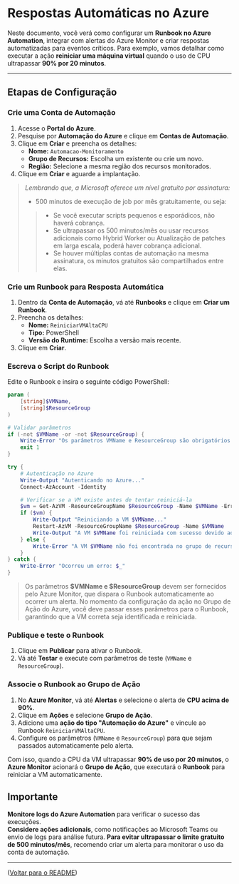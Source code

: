 # Respostas Automáticas no Azure

Neste documento, você verá como configurar um **Runbook no Azure Automation**, integrar com alertas do Azure Monitor e criar respostas automatizadas para eventos críticos. Para exemplo, vamos detalhar como executar a ação **reiniciar uma máquina virtual** quando o uso de CPU ultrapassar **90% por 20 minutos**.

---

## Etapas de Configuração

### **Crie uma Conta de Automação**
1. Acesse o **Portal do Azure**.
2. Pesquise por **Automação do Azure** e clique em **Contas de Automação**.
3. Clique em **Criar** e preencha os detalhes:
   - **Nome:** `Automacao-Monitoramento`
   - **Grupo de Recursos:** Escolha um existente ou crie um novo.
   - **Região:** Selecione a mesma região dos recursos monitorados.
4. Clique em **Criar** e aguarde a implantação.

> *Lembrando que, a Microsoft oferece um nível gratuito por assinatura:*
> - 500 minutos de execução de job por mês gratuitamente, ou seja:
>> - Se você executar scripts pequenos e esporádicos, não haverá cobrança.
>> - Se ultrapassar os 500 minutos/mês ou usar recursos adicionais como Hybrid Worker ou Atualização de patches em larga escala, poderá haver cobrança adicional.
>> - Se houver múltiplas contas de automação na mesma assinatura, os minutos gratuitos são compartilhados entre elas.

### **Crie um Runbook para Resposta Automática**
1. Dentro da **Conta de Automação**, vá até **Runbooks** e clique em **Criar um Runbook**.
2. Preencha os detalhes:
   - **Nome:** `ReiniciarVMAltaCPU`
   - **Tipo:** PowerShell
   - **Versão do Runtime:** Escolha a versão mais recente.
3. Clique em **Criar**.

### **Escreva o Script do Runbook**
Edite o Runbook e insira o seguinte código PowerShell:

```powershell
param (
    [string]$VMName,
    [string]$ResourceGroup
)

# Validar parâmetros
if (-not $VMName -or -not $ResourceGroup) {
    Write-Error "Os parâmetros VMName e ResourceGroup são obrigatórios."
    exit 1
}

try {
    # Autenticação no Azure
    Write-Output "Autenticando no Azure..."
    Connect-AzAccount -Identity

    # Verificar se a VM existe antes de tentar reiniciá-la
    $vm = Get-AzVM -ResourceGroupName $ResourceGroup -Name $VMName -ErrorAction SilentlyContinue
    if ($vm) {
        Write-Output "Reiniciando a VM $VMName..."
        Restart-AzVM -ResourceGroupName $ResourceGroup -Name $VMName
        Write-Output "A VM $VMName foi reiniciada com sucesso devido ao alto uso de CPU."
    } else {
        Write-Error "A VM $VMName não foi encontrada no grupo de recursos $ResourceGroup."
    }
} catch {
    Write-Error "Ocorreu um erro: $_"
}
```
> Os parâmetros **$VMName e $ResourceGroup** devem ser fornecidos pelo Azure Monitor, que dispara o Runbook automaticamente ao ocorrer um alerta. No momento da configuração da ação no Grupo de Ação do Azure, você deve passar esses parâmetros para o Runbook, garantindo que a VM correta seja identificada e reiniciada.

### **Publique e teste o Runbook**
1. Clique em **Publicar** para ativar o Runbook.
2. Vá até **Testar** e execute com parâmetros de teste (`VMName` e `ResourceGroup`).

### **Associe o Runbook ao Grupo de Ação**
1. No **Azure Monitor**, vá até **Alertas** e selecione o alerta de **CPU acima de 90%**.
2. Clique em **Ações** e selecione **Grupo de Ação**.
3. Adicione uma **ação do tipo "Automação do Azure"** e vincule ao Runbook `ReiniciarVMAltaCPU`.
4. Configure os parâmetros (`VMName` e `ResourceGroup`) para que sejam passados automaticamente pelo alerta.

Com isso, quando a CPU da VM ultrapassar **90% de uso por 20 minutos**, o **Azure Monitor** acionará o **Grupo de Ação**, que executará o **Runbook** para reiniciar a VM automaticamente.

## Importante
**Monitore logs do Azure Automation** para verificar o sucesso das execuções.  
**Considere ações adicionais**, como notificações ao Microsoft Teams ou envio de logs para análise futura.
**Para evitar ultrapassar o limite gratuito de 500 minutos/mês**, recomendo criar um alerta para monitorar o uso da conta de automação.

---
([Voltar para o README](https://github.com/jardelsantos78/desafio-az-104-monitoramento/tree/main))
